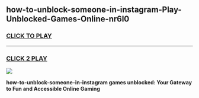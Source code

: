 
## how-to-unblock-someone-in-instagram-Play-Unblocked-Games-Online-nr6l0
<h3>
<a href="https://premium76.site?title=how-to-unblock-someone-in-instagram&ref=25A">CLICK TO PLAY</a></h3>
<hr>

<h3>
<a href="https://premium76.site?title=how-to-unblock-someone-in-instagram&ref=25A">CLICK 2 PLAY</a>
  
</h3>

<a href="https://premium76.site?title=how-to-unblock-someone-in-instagram&ref=25A"><img src="https://clearcache.store/games.png"></a>


**how-to-unblock-someone-in-instagram games unblocked: Your Gateway to Fun and Accessible Online Gaming**
